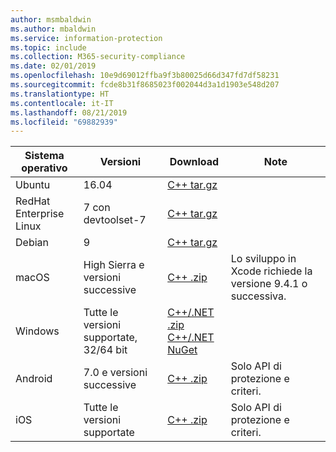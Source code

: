 ```yaml
---
author: msmbaldwin
ms.author: mbaldwin
ms.service: information-protection
ms.topic: include
ms.collection: M365-security-compliance
ms.date: 02/01/2019
ms.openlocfilehash: 10e9d69012ffba9f3b80025d66d347fd7df58231
ms.sourcegitcommit: fcde8b31f8685023f002044d3a1d1903e548d207
ms.translationtype: HT
ms.contentlocale: it-IT
ms.lasthandoff: 08/21/2019
ms.locfileid: "69882939"
---
```

| Sistema operativo        | Versioni                          | Download                                                                                                                            | Note                                        |
| ----------------------- | --------------------------------- | ------------------------------------------------------------------------------------------------------------------------------------ | -------------------------------------------- |
| Ubuntu                  | 16.04                             | [C++ tar.gz](https://aka.ms/mipsdkbinaries)                                                                                          |                                              |
| RedHat Enterprise Linux | 7 con devtoolset-7               | [C++ tar.gz](https://aka.ms/mipsdkbinaries)                                                                                          |                                              |
| Debian                  | 9                                 | [C++ tar.gz](https://aka.ms/mipsdkbinaries)                                                                                          |                                              |
| macOS                   | High Sierra e versioni successive             | [C++ .zip](https://aka.ms/mipsdkbinaries)                                                                                            | Lo sviluppo in Xcode richiede la versione 9.4.1 o successiva. |
| Windows                 | Tutte le versioni supportate, 32/64 bit | [C++/.NET .zip](https://aka.ms/mipsdkbinaries)<br>[C++/.NET NuGet](https://www.nuget.org/packages?q=Microsoft.InformationProtection) |                                              |
| Android                 | 7.0 e versioni successive                     | [C++ .zip](https://aka.ms/mipsdkbinaries)                                                                                            | Solo API di protezione e criteri.             |
| iOS                     | Tutte le versioni supportate            | [C++ .zip](https://aka.ms/mipsdkbinaries)                                                                                            | Solo API di protezione e criteri.                        |

